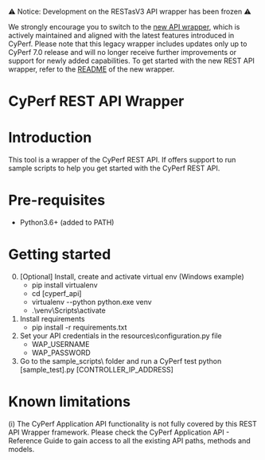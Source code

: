 ⚠️ Notice: Development on the RESTasV3 API wrapper has been frozen ⚠️

We strongly encourage you to switch to the [new API wrapper](https://github.com/Keysight/cyperf-api-wrapper), which is actively maintained and aligned with the latest features introduced in CyPerf.
Please note that this legacy wrapper includes updates only up to CyPerf 7.0 release and will no longer receive further improvements or support for newly added capabilities.
To get started with the new REST API wrapper, refer to the [README](https://github.com/Keysight/cyperf-api-wrapper/blob/main/README.md) of the new wrapper.

# CyPerf REST API Wrapper

# Introduction
This tool is a wrapper of the CyPerf REST API.
If offers support to run sample scripts to help you get started with the CyPerf REST API.

# Pre-requisites
- Python3.6+ (added to PATH)

# Getting started
0. [Optional] Install, create and activate virtual env (Windows example)
    - pip install virtualenv
    - cd [cyperf_api] 
    - virtualenv --python python.exe venv
    - .\venv\Scripts\activate
1. Install requirements
    - pip install -r requirements.txt
2. Set your API credentials in the resources\configuration.py file
    - WAP_USERNAME
    - WAP_PASSWORD
3. Go to the sample_scripts\ folder and run a CyPerf test
    python [sample_test].py [CONTROLLER_IP_ADDRESS]

# Known limitations
(i) The CyPerf Application API functionality is not fully covered by this REST API Wrapper framework.
Please check the CyPerf Application API - Reference Guide to gain access to all the existing API paths, methods and models.

